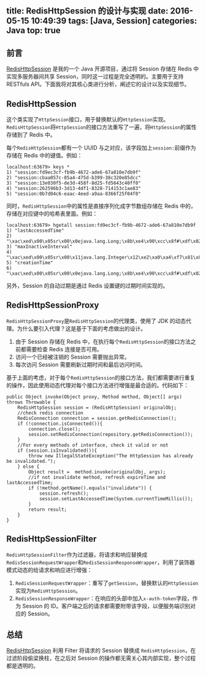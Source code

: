 title: RedisHttpSession 的设计与实现
date: 2016-05-15 10:49:39
tags: [Java, Session]
categories: Java
top: true
---

## 前言
[RedisHttpSession][1] 是我的一个 Java 开源项目，通过将 Session 存储在 Redis 中实现多服务器间共享 Session，同时这一过程是完全透明的。主要用于支持 RESTfuls API。下面我将对其核心类进行分析，阐述它的设计以及实现细节。

## RedisHttpSession
这个类实现了`HttpSession`接口，用于替换默认的`HttpSession`实现。`RedisHttpSession`将`HttpSession`的接口方法重写了一遍，将`HttpSession`的属性存储到了 Redis 中。

每个`RedisHttpSession`都有一个 UUID 与之对应，该字段加上`session:`前缀作为存储在 Redis 中的键值。例如：

    localhost:63679> keys *
    1) "session:fd9ec3cf-fb9b-4672-ade6-67a810e7db9f"
    2) "session:cbaa057c-85a4-475d-b399-38c320e85dcc"
    3) "session:13e030f5-de3d-458f-8d25-fd5643c40ff0"
    4) "session:262596b3-3d13-4df1-8328-714153c1ae83"
    5) "session:0b7d04c6-eaac-4eed-a9aa-8366f25f04f0"

同时，`RedisHttpSession`中的属性是直接序列化成字节数组存储在 Redis 中的，存储在对应键中的哈希表里面。例如：

    localhost:63679> hgetall session:fd9ec3cf-fb9b-4672-ade6-67a810e7db9f
    1) "lastAccessedTime"
    2) "\xac\xed\x00\x05sr\x00\x0ejava.lang.Long;\x8b\xe4\x90\xcc\x8f#\xdf\x02\x00\x01J\x00\x05valuexr\x00\x10java.lang.Number\x86\xac\x95\x1d\x0b\x94\xe0\x8b\x02\x00\x00xp\x00\x00\x01T\x91\x03\"\xec"
    3) "maxInactiveInterval"
    4) "\xac\xed\x00\x05sr\x00\x11java.lang.Integer\x12\xe2\xa0\xa4\xf7\x81\x878\x02\x00\x01I\x00\x05valuexr\x00\x10java.lang.Number\x86\xac\x95\x1d\x0b\x94\xe0\x8b\x02\x00\x00xp\x00\x00\a\b"
    5) "creationTime"
    6) "\xac\xed\x00\x05sr\x00\x0ejava.lang.Long;\x8b\xe4\x90\xcc\x8f#\xdf\x02\x00\x01J\x00\x05valuexr\x00\x10java.lang.Number\x86\xac\x95\x1d\x0b\x94\xe0\x8b\x02\x00\x00xp\x00\x00\x01T\x91\x03\"\xb4"

另外，Session 的自动过期是通过 Redis 设置键的过期时间实现的。

## RedisHttpSessionProxy
`RedisHttpSessionProxy`是`RedisHttpSession`的代理类，使用了 JDK 的动态代理。为什么要引入代理？这是基于下面的考虑做出的设计。

1. 由于 Session 存储在 Redis 中，在执行每个`RedisHttpSession`的接口方法之前都需要检查 Redis 连接是否可用。
2. 访问一个已经被注销的 Session 需要抛出异常。
3. 每次访问 Session 需要刷新过期时间和最后访问时间。

基于上面的考虑，对于每个`RedisHttpSession`的接口方法，我们都需要进行重复的操作，因此使用动态代理对每个接口方法进行增强是最合适的。代码如下：

    public Object invoke(Object proxy, Method method, Object[] args) throws Throwable {
        RedisHttpSession session = (RedisHttpSession) originalObj;
        //check redis connection
        RedisConnection connection = session.getRedisConnection();
        if (!connection.isConnected()){
            connection.close();
            session.setRedisConnection(repository.getRedisConnection());
        }
        //For every methods of interface, check it valid or not
        if (session.isInvalidated()){
            throw new IllegalStateException("The HttpSession has already be invalidated.");
        } else {
            Object result =  method.invoke(originalObj, args);
            //if not invalidate method, refresh expireTime and lastAccessedTime;
            if (!method.getName().equals("invalidate")) {
                session.refresh();
                session.setLastAccessedTime(System.currentTimeMillis());
            }
            return result;
        }
    }

## RedisHttpSessionFilter
`RedisHttpSessionFilter`作为过滤器，将请求和响应替换成`RedisSessionRequestWrapper`和`RedisSessionResponseWrapper`，利用了装饰器模式动态的给请求和响应进行增强：

1. `RedisSessionRequestWrapper`：重写了`getSession`，替换默认的`HttpSession`实现为`RedisHttpSession`。
2. `RedisSessionResponseWrapper`：在响应的头部中加入`x-auth-token`字段，作为 Session 的 ID。客户端之后的请求都需要附带该字段，以便服务端识别对应的 Session。

## 总结
[RedisHttpSession][1] 利用 Filter 将请求的 Session 替换成 `RedisHttpSession`，在过滤阶段偷梁换柱，在之后对 Session 的操作都无需关心其内部实现，整个过程都是透明的。


  [1]: https://github.com/x-hansong/RedisHttpSession